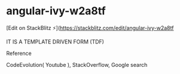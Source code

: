 # angular-ivy-w2a8tf

[Edit on StackBlitz ⚡️](https://stackblitz.com/edit/angular-ivy-w2a8tf

IT IS A TEMPLATE DRIVEN FORM (TDF)

Reference

CodeEvolution( Youtube ),
StackOverflow,
Google search
